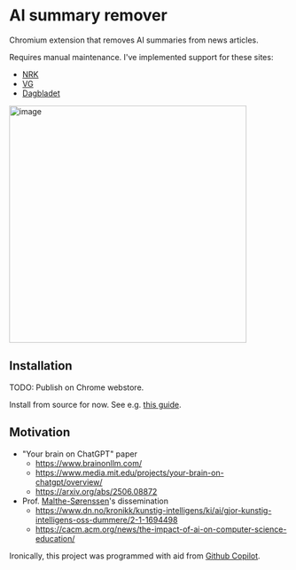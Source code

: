 # AI summary remover

Chromium extension that removes AI summaries from news articles.

Requires manual maintenance. I've implemented support for these sites:

- [NRK](https://nrk.no)
- [VG](https://vg.no)
- [Dagbladet](https://dagbladet.no)

<img width="428" alt="image" src="https://github.com/user-attachments/assets/c40dd2b1-697a-471e-b24b-253a6ab3455e" />


## Installation

TODO: Publish on Chrome webstore.

Install from source for now. See e.g. [this guide](https://dev.to/ben/how-to-install-chrome-extensions-manually-from-github-1612).

## Motivation

- "Your brain on ChatGPT" paper
  - https://www.brainonllm.com/
  - https://www.media.mit.edu/projects/your-brain-on-chatgpt/overview/
  - https://arxiv.org/abs/2506.08872
- Prof. [Malthe-Sørenssen](https://www.mn.uio.no/fysikk/personer/vit/malthe/)'s
  dissemination
  - https://www.dn.no/kronikk/kunstig-intelligens/ki/ai/gjor-kunstig-intelligens-oss-dummere/2-1-1694498
  - https://cacm.acm.org/news/the-impact-of-ai-on-computer-science-education/

Ironically, this project was programmed with aid from [Github
Copilot](https://github.com/features/copilot).
